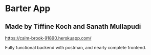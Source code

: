 
# Barter App

## Made by Tiffine Koch and Sanath Mullapudi

https://calm-brook-91890.herokuapp.com/

Fully functional backend with postman, and nearly complete frontend.
